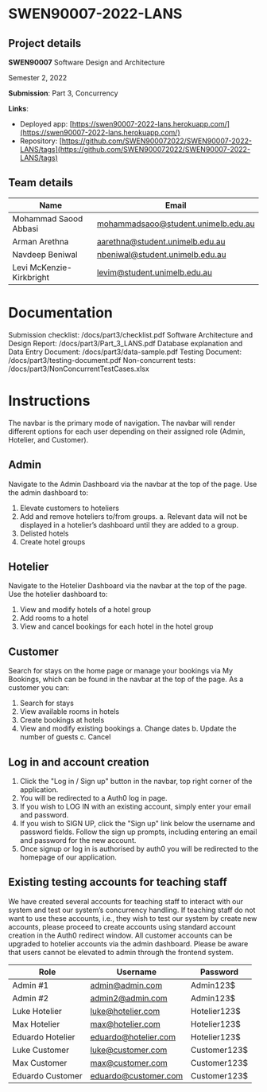 # SWEN90007-2022-LANS
## Project details
**SWEN90007** Software Design and Architecture

Semester 2, 2022

**Submission**: Part 3, Concurrency

**Links**:
- Deployed app: [https://swen90007-2022-lans.herokuapp.com/](https://swen90007-2022-lans.herokuapp.com/)
- Repository: [https://github.com/SWEN900072022/SWEN90007-2022-LANS/tags](https://github.com/SWEN900072022/SWEN90007-2022-LANS/tags)

## Team details
| Name                     | Email                               |
|--------------------------|-------------------------------------|
| Mohammad Saood Abbasi    | mohammadsaoo@student.unimelb.edu.au |
| Arman Arethna            | aarethna@student.unimelb.edu.au     |
| Navdeep Beniwal          | nbeniwal@student.unimelb.edu.au     |
| Levi McKenzie-Kirkbright | levim@student.unimelb.edu.au        |

# Documentation
Submission checklist: /docs/part3/checklist.pdf
Software Architecture and Design Report: /docs/part3/Part_3_LANS.pdf
Database explanation and Data Entry Document: /docs/part3/data-sample.pdf
Testing Document: /docs/part3/testing-document.pdf
Non-concurrent tests: /docs/part3/NonConcurrentTestCases.xlsx

# Instructions
The navbar is the primary mode of navigation. The navbar will render different options for each user depending on their assigned role (Admin, Hotelier, and Customer).

## Admin
Navigate to the Admin Dashboard via the navbar at the top of the page.
Use the admin dashboard to:
1.	Elevate customers to hoteliers
2.	Add and remove hoteliers to/from groups.
      a.	Relevant data will not be displayed in a hotelier’s dashboard until they are added to a group.
3.	Delisted hotels
4.	Create hotel groups

## Hotelier
Navigate to the Hotelier Dashboard via the navbar at the top of the page.
Use the hotelier dashboard to:
1.	View and modify hotels of a hotel group
2.	Add rooms to a hotel
3.	View and cancel bookings for each hotel in the hotel group

## Customer
Search for stays on the home page or manage your bookings via My Bookings, which can be found in the navbar at the top of the page.
As a customer you can:
1.	Search for stays
2.	View available rooms in hotels
3.	Create bookings at hotels
4.	View and modify existing bookings
      a.	Change dates
      b.	Update the number of guests
      c.	Cancel

## Log in and account creation
1. Click the "Log in / Sign up" button in the navbar, top right corner of the application.
2. You will be redirected to a Auth0 log in page.
3. If you wish to LOG IN with an existing account, simply enter your email and password.
4. If you wish to SIGN UP, click the "Sign up" link below the username and password fields. Follow the sign up prompts, including entering an email and password for the new account.
5. Once signup or log in is authorised by auth0 you will be redirected to the homepage of our application.

## Existing testing accounts for teaching staff
We have created several accounts for teaching staff to interact with our system and test our system’s concurrency handling. If teaching staff do not want to use these accounts, i.e., they wish to test our system by create new accounts, please proceed to create accounts using standard account creation in the Auth0 redirect window. All customer accounts can be upgraded to hotelier accounts via the admin dashboard.
Please be aware that users cannot be elevated to admin through the frontend system.

| Role             | Username             | Password     |
|------------------|----------------------|--------------|
| Admin #1         | admin@admin.com      | Admin123$    |
| Admin #2         | admin2@admin.com     | Admin123$    |
| Luke Hotelier    | luke@hotelier.com    | Hotelier123$ |
| Max Hotelier     | max@hotelier.com     | Hotelier123$ |
| Eduardo Hotelier | eduardo@hotelier.com | Hotelier123$ |
| Luke Customer    | luke@customer.com    | Customer123$ |
| Max Customer     | max@customer.com     | Customer123$ |
| Eduardo Customer | eduardo@customer.com | Customer123$ |